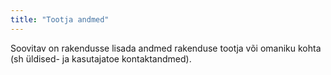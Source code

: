 ```yaml
---
title: "Tootja andmed"
---
```

Soovitav on rakendusse lisada andmed rakenduse tootja või omaniku kohta (sh
üldised- ja kasutajatoe kontaktandmed).
